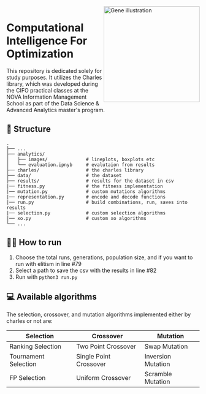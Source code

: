 <img src="https://static.vecteezy.com/system/resources/thumbnails/015/280/601/small_2x/hand-drawn-genes-and-dna-illustration-png.png" alt="Gene illustration" align="right" style="width: 250px;">
  
# Computational Intelligence For Optimization
<p>This repository is dedicated solely for study purposes. It utilizes the Charles library, which was developed during the CIFO practical classes at the NOVA Information Management School as part of the Data Science & Advanced Analytics master's program.</p>

## 📂 Structure 

```
.
├── ...
├── analytics/               
│   ├── images/              # lineplots, boxplots etc
│   └── evaluation.ipnyb     # evalutaion from results
├── charles/                 # the charles library
├── data/                    # the dataset
├── results/                 # results for the dataset in csv
|── fitness.py               # the fitness implementation 
|── mutation.py              # custom mutations algorithms
|── representation.py        # encode and decode functions 
|── run.py                   # build combinations, run, saves into results 
|── selection.py             # custom selection algorithms 
|── xo.py                    # custom xo algorithms 
└── ...
```

## 🏃‍♂️ How to run 

1. Choose the total runs, generations, population size, and if you want to run with elitism in line #79
2. Select a path to save the csv with the results in line #82
3. Run with `python3 run.py`

## 💻 Available algorithms
The selection, crossover, and mutation algorithms implemented either by charles or not are:


| Selection          | Crossover        | Mutation   |
|--------------------|------------------|------------|
| Ranking Selection    | Two Point Crossover       | Swap Mutation       |
| Tournament Selection | Single Point Crossover    | Inversion Mutation  |
| FP Selection         | Uniform Crossover         | Scramble Mutation   |
